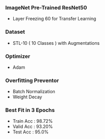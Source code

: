 ### ImageNet Pre-Trained ResNet50
- Layer Freezing 60 for Transfer Learning

### Dataset
- STL-10 ( 10 Classes ) with Augmentations

### Optimizer
- Adam

### Overfitting Preventor
- Batch Normalization
- Weight Decay

### Best Fit in 3 Epochs
- Train Acc : 98.72%
- Valid Acc : 93.20%
- Test Acc  : 95.0%
